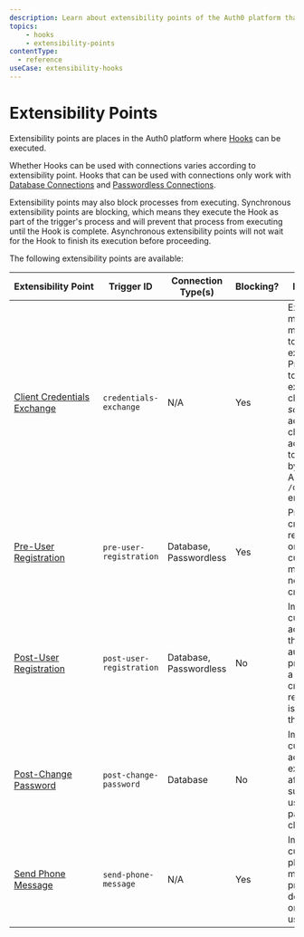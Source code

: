 ```yaml
---
description: Learn about extensibility points of the Auth0 platform that are available to use with Hooks.
topics:
    - hooks
    - extensibility-points
contentType:
  - reference
useCase: extensibility-hooks
---
```


# Extensibility Points

Extensibility points are places in the Auth0 platform where [Hooks](/hooks) can be executed.

Whether Hooks can be used with connections varies according to extensibility point. Hooks that can be used with connections only work with [Database Connections](/connections/database) and [Passwordless Connections](/connections/passwordless).

Extensibility points may also block processes from executing. Synchronous extensibility points are blocking, which means they execute the Hook as part of the trigger's process and will prevent that process from executing until the Hook is complete. Asynchronous extensibility points will not wait for the Hook to finish its execution before proceeding.

The following extensibility points are available:

| Extensibility&nbsp;Point | Trigger ID | Connection Type(s) | Blocking? | Description |
|---------------------|-----------|-----------------|-------------|-------------------|
| [Client Credentials Exchange](/hooks/extensibility-points/client-credentials-exchange) | `credentials-exchange` | N/A | Yes | Extend machine-to-machine token exchanges. Prevent a token exchange or change the <dfn data-key="scope">scopes</dfn> and add custom claims to access tokens issued by the Auth0 API's `POST /oauth/token` endpoint. |
| [Pre-User Registration](/hooks/extensibility-points/pre-user-registration) | `pre-user-registration` | Database, Passwordless | Yes | Prevent user creation or registration, or add custom metadata to a newly-created user. |
| [Post-User Registration](/hooks/extensibility-points/post-user-registration) | `post-user-registration` | Database, Passwordless | No | Implement custom actions from the Auth0 authentication process after a new user is created or registers and is added to the database. |
| [Post-Change Password](/hooks/extensibility-points/post-change-password) | `post-change-password` | Database | No | Implement custom actions to be executed after a successful user password change. |
| [Send Phone Message](/hooks/extensibility-points/send-phone-message) | `send-phone-message` | N/A | Yes | Implement a custom phone messaging provider to deliver MFA one-time-use codes. |

